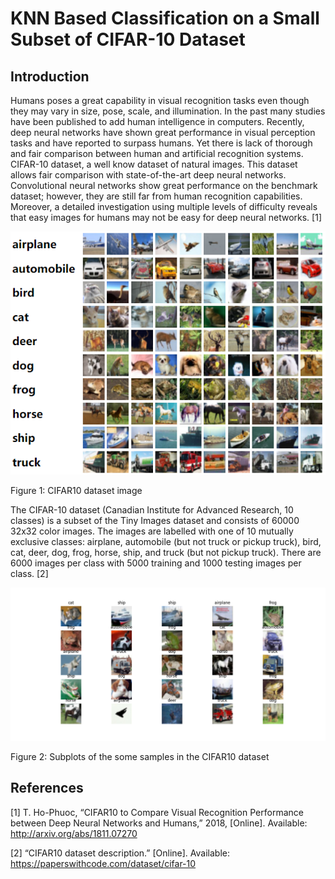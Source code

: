 # KNN Based Classification on a Small Subset of CIFAR-10 Dataset
## Introduction
Humans poses a great capability in visual recognition tasks even though they may vary in size, pose, scale, and illumination. In the past many studies have been published to add human intelligence in computers. Recently, deep neural networks have shown great performance in visual perception tasks and have reported to surpass humans. Yet there is lack of thorough and fair comparison between human and artificial recognition systems.  CIFAR-10 dataset, a well know dataset of natural images. This dataset allows fair comparison with state-of-the-art deep neural networks. Convolutional neural networks show great performance on the benchmark dataset; however, they are still far from human recognition capabilities. Moreover, a detailed investigation using multiple levels of difficulty reveals that easy images for humans may not be easy for deep neural networks. [1]

![alt text](images/cifar10.png)

Figure 1:  CIFAR10 dataset image

The CIFAR-10 dataset (Canadian Institute for Advanced Research, 10 classes) is a subset of the Tiny Images dataset and consists of 60000 32x32 color images. The images are labelled with one of 10 mutually exclusive classes: airplane, automobile (but not truck or pickup truck), bird, cat, deer, dog, frog, horse, ship, and truck (but not pickup truck). There are 6000 images per class with 5000 training and 1000 testing images per class. [2]

![alt text](images/cifar10_smallset.png)

Figure 2: Subplots of the some samples in the CIFAR10 dataset

## References
[1]	T. Ho-Phuoc, “CIFAR10 to Compare Visual Recognition Performance between Deep Neural Networks and Humans,” 2018, [Online]. Available: http://arxiv.org/abs/1811.07270

[2]	“CIFAR10 dataset description.” [Online]. Available: https://paperswithcode.com/dataset/cifar-10

